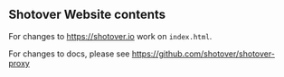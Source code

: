 ## Shotover Website contents
For changes to https://shotover.io work on `index.html`.

For changes to docs, please see https://github.com/shotover/shotover-proxy
